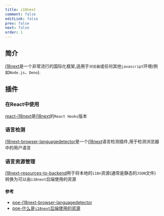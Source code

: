 ```yaml
---
title: i18next
comment: false
editLink: false
prev: false
next: false
order: 1
---
```


## 简介

[i18next](https://www.npmjs.com/package/i18next)是一个非常流行的国际化框架,适用于`浏览器`或任何其他`javascript`环境(例如`Node.js`、`Deno`).




## 插件

### 在React中使用

[react-i18next](https://www.npmjs.com/package/react-i18next)是[i18next](https://www.npmjs.com/package/i18next)的`React Hooks`版本

### 语言检测

[i18next-browser-languagedetector](https://www.npmjs.com/package/i18next-browser-languagedetector)是一个[i18next](https://www.npmjs.com/package/i18next)语言检测插件,用于检测浏览器中的用户语言

### 语言资源管理

[i18next-resources-to-backend](https://www.npmjs.com/package/i18next-resources-to-backend)用于将本地的`i18n`资源(通常是静态的`JSON`文件)转换为可以由`i18next`后端使用的资源

#### 参考

* [poe-i18next-browser-languagedetector](https://poe.com/s/zv2gvNoOipIBoABmenOf)
* [poe-什么是`i18next`后端使用的资源](https://poe.com/s/KBq4Wfosbry0StPVIxwj)

